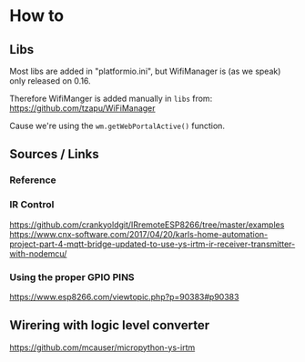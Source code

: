 # How to

## Libs

Most libs are added in "platformio.ini", but WifiManager is (as we speak) only released on 0.16.

Therefore WifiManger is added manually in `libs` from:
https://github.com/tzapu/WiFiManager

Cause we're using the `wm.getWebPortalActive()` function.

## Sources / Links

### Reference

### IR Control

https://github.com/crankyoldgit/IRremoteESP8266/tree/master/examples
https://www.cnx-software.com/2017/04/20/karls-home-automation-project-part-4-mqtt-bridge-updated-to-use-ys-irtm-ir-receiver-transmitter-with-nodemcu/

### Using the proper GPIO PINS

https://www.esp8266.com/viewtopic.php?p=90383#p90383

## Wirering with logic level converter

https://github.com/mcauser/micropython-ys-irtm
